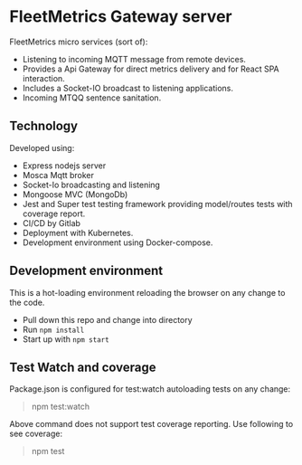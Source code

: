 # FleetMetrics Gateway server
FleetMetrics micro services (sort of):
* Listening to incoming MQTT message from remote devices.
* Provides a Api Gateway for direct metrics delivery and for React SPA interaction.
* Includes a Socket-IO broadcast to listening applications.
* Incoming MTQQ sentence sanitation.

## Technology
Developed using:
* Express nodejs server
* Mosca Mqtt broker
* Socket-Io broadcasting and listening
* Mongoose MVC (MongoDb)
* Jest and Super test testing framework providing model/routes tests with coverage report.
* CI/CD by Gitlab
* Deployment with Kubernetes.
* Development environment using Docker-compose.

## Development environment
This is a hot-loading environment reloading the browser on any change to the code.

* Pull down this repo and change into directory
* Run ```npm install```
* Start up with ```npm start```

## Test Watch and coverage
Package.json is configured for test:watch autoloading tests on any change:
> npm test:watch

Above command does not support test coverage reporting. Use following to see coverage:
> npm test
